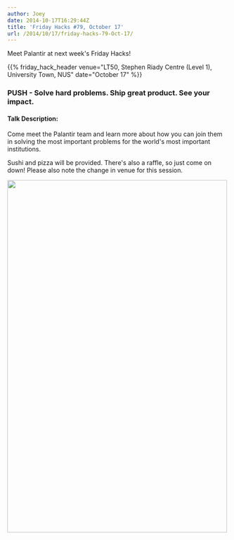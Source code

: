 ```yaml
---
author: Joey
date: 2014-10-17T16:29:44Z
title: 'Friday Hacks #79, October 17'
url: /2014/10/17/friday-hacks-79-Oct-17/
---
```


Meet Palantir at next week's Friday Hacks!

{{% friday_hack_header venue="LT50, Stephen Riady Centre (Level 1), University Town, NUS" date="October 17" %}}

### PUSH - Solve hard problems. Ship great product. See your impact.

#### Talk Description:

Come meet the Palantir team and learn more about how you can join them in solving the most important problems for the world's most important institutions.

Sushi and pizza will be provided. There's also a raffle, so just come on down! Please also note the change in venue for this session.

<div>
<a href="https://fbcdn-sphotos-b-a.akamaihd.net/hphotos-ak-xpa1/t31.0-8/10669379_763683617023407_6196031159481319998_o.png"><img class="inline-img" alt="" src="https://fbcdn-sphotos-b-a.akamaihd.net/hphotos-ak-xpa1/t31.0-8/10669379_763683617023407_6196031159481319998_o.png" width="500" height="800" /></a>
</div>